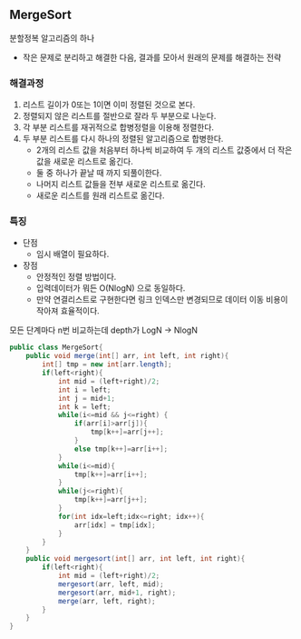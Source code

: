 ## MergeSort
분할정복 알고리즘의 하나
 - 작은 문제로 분리하고 해결한 다음, 결과를 모아서 원래의 문제를 해결하는 전략 

### 해결과정
1. 리스트 길이가 0또는 1이면 이미 정렬된 것으로 본다. 
2. 정렬되지 않은 리스트를 절반으로 잘라 두 부분으로 나눈다. 
3. 각 부분 리스트를 재귀적으로 합병정렬을 이용해 정렬한다.
4. 두 부분 리스트를 다시 하나의 정렬된 알고리즘으로 합병한다.
    - 2개의 리스트 값을 처음부터 하나씩 비교하여 두 개의 리스트 값중에서 더 작은 값을 새로운 리스트로 옮긴다. 
    - 둘 중 하나가 끝날 때 까지 되풀이한다.
    - 나머지 리스트 값들을 전부 새로운 리스트로 옮긴다.
    - 새로운 리스트를 원래 리스트로 옮긴다. 
    

### 특징

- 단점
  - 임시 배열이 필요하다. 
- 장점
  - 안정적인 정렬 방법이다.
  - 입력데이터가 뭐든 O(NlogN) 으로 동일하다. 
  - 만약 연결리스트로 구현한다면 링크 인덱스만 변경되므로 데이터 이동 비용이 작아져 효율적이다. 
    
모든 단계마다 n번 비교하는데 depth가 LogN -> NlogN


```java
public class MergeSort{
    public void merge(int[] arr, int left, int right){
        int[] tmp = new int[arr.length];
        if(left<right){
            int mid = (left+right)/2;
            int i = left;
            int j = mid+1;
            int k = left;
            while(i<=mid && j<=right) {
                if(arr[i]>arr[j]){
                    tmp[k++]=arr[j++];
                }
                else tmp[k++]=arr[i++];
            }
            while(i<=mid){
                tmp[k++]=arr[i++];
            }
            while(j<=right){
                tmp[k++]=arr[j++];
            }
            for(int idx=left;idx<=right; idx++){
                arr[idx] = tmp[idx];
            }
        }
    }
    public void mergesort(int[] arr, int left, int right){
        if(left<right){
            int mid = (left+right)/2;
            mergesort(arr, left, mid);
            mergesort(arr, mid+1, right);
            merge(arr, left, right);
        }
    }
}

```
